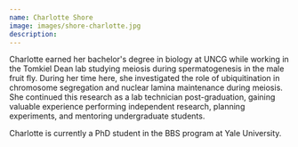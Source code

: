 ```yaml
---
name: Charlotte Shore
image: images/shore-charlotte.jpg
description:
---
```


Charlotte earned her bachelor's degree in biology at UNCG while working in the Tomkiel Dean lab studying meiosis during spermatogenesis in the male fruit fly. During her time here, she investigated the role of ubiquitination in chromosome segregation and nuclear lamina maintenance during meiosis. She continued this research as a lab technician post-graduation, gaining valuable experience performing independent research, planning experiments, and mentoring undergraduate students.

Charlotte is currently a PhD student in the BBS program at Yale University.
